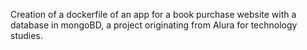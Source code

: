 
Creation of a dockerfile of an app for a book purchase website with a database in mongoBD, a project originating from Alura for technology studies.
